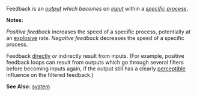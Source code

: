 Feedback is an *[output](https://github.com/gcassel/Modular-Organization-Terminology/blob/master/terms/output.md) which becomes an [input](https://github.com/gcassel/Modular-Organization-Terminology/blob/master/terms/input.md)* within a *[specific](https://github.com/gcassel/Modular-Organization-Terminology/blob/master/terms/specific.md) [process](https://github.com/gcassel/Modular-Organization-Terminology/blob/master/terms/process.md)*.

**Notes:** 

*Positive feedback* increases the speed of a specific process, potentially at an [explosive](https://github.com/gcassel/Modular-Organization-Terminology/blob/master/terms/explode.md) rate.  *Negative feedback* decreases the speed of a specific process.

Feedback [directly](https://github.com/gcassel/Modular-Organization-Terminology/blob/master/terms/direct.md) *or* indirectly result from inputs.   (For example, positive feedback loops can result from outputs which go through several filters before becoming inputs again, if the output still has a clearly [perceptible](https://github.com/gcassel/Modular-Organization-Terminology/blob/master/terms/perceive.md) influence on the filtered feedback.)
		
**See Also:**  [system](https://github.com/gcassel/Modular-Organization-Terminology/blob/master/terms/system.md)
